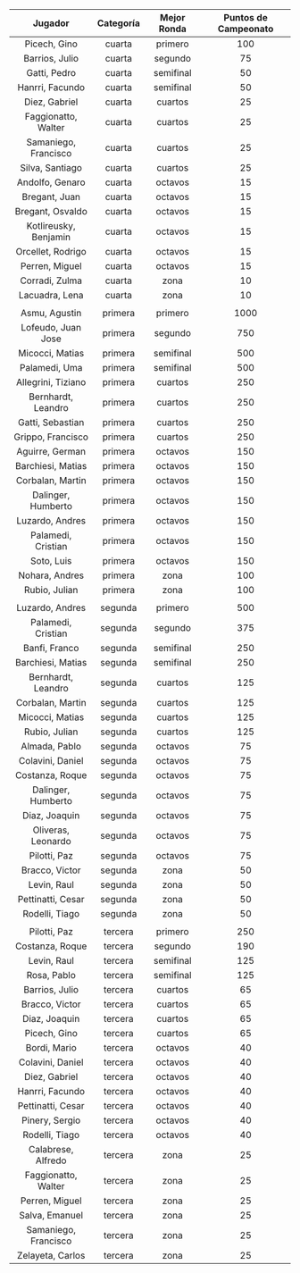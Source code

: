 |        Jugador        |  Categoría  |  Mejor Ronda  |  Puntos de Campeonato  |
|:---------------------:|:-----------:|:-------------:|:----------------------:|
|     Picech, Gino      |   cuarta    |    primero    |          100           |
|    Barrios, Julio     |   cuarta    |    segundo    |           75           |
|     Gatti, Pedro      |   cuarta    |   semifinal   |           50           |
|    Hanrri, Facundo    |   cuarta    |   semifinal   |           50           |
|     Diez, Gabriel     |   cuarta    |    cuartos    |           25           |
|  Faggionatto, Walter  |   cuarta    |    cuartos    |           25           |
| Samaniego, Francisco  |   cuarta    |    cuartos    |           25           |
|    Silva, Santiago    |   cuarta    |    cuartos    |           25           |
|    Andolfo, Genaro    |   cuarta    |    octavos    |           15           |
|     Bregant, Juan     |   cuarta    |    octavos    |           15           |
|   Bregant, Osvaldo    |   cuarta    |    octavos    |           15           |
| Kotlireusky, Benjamin |   cuarta    |    octavos    |           15           |
|   Orcellet, Rodrigo   |   cuarta    |    octavos    |           15           |
|    Perren, Miguel     |   cuarta    |    octavos    |           15           |
|    Corradi, Zulma     |   cuarta    |     zona      |           10           |
|    Lacuadra, Lena     |   cuarta    |     zona      |           10           |
|                       |             |               |                        |
|     Asmu, Agustin     |   primera   |    primero    |          1000          |
|  Lofeudo, Juan Jose   |   primera   |    segundo    |          750           |
|    Micocci, Matias    |   primera   |   semifinal   |          500           |
|     Palamedi, Uma     |   primera   |   semifinal   |          500           |
|  Allegrini, Tiziano   |   primera   |    cuartos    |          250           |
|  Bernhardt, Leandro   |   primera   |    cuartos    |          250           |
|   Gatti, Sebastian    |   primera   |    cuartos    |          250           |
|   Grippo, Francisco   |   primera   |    cuartos    |          250           |
|    Aguirre, German    |   primera   |    octavos    |          150           |
|   Barchiesi, Matias   |   primera   |    octavos    |          150           |
|   Corbalan, Martin    |   primera   |    octavos    |          150           |
|  Dalinger, Humberto   |   primera   |    octavos    |          150           |
|    Luzardo, Andres    |   primera   |    octavos    |          150           |
|  Palamedi, Cristian   |   primera   |    octavos    |          150           |
|      Soto, Luis       |   primera   |    octavos    |          150           |
|    Nohara, Andres     |   primera   |     zona      |          100           |
|     Rubio, Julian     |   primera   |     zona      |          100           |
|                       |             |               |                        |
|    Luzardo, Andres    |   segunda   |    primero    |          500           |
|  Palamedi, Cristian   |   segunda   |    segundo    |          375           |
|     Banfi, Franco     |   segunda   |   semifinal   |          250           |
|   Barchiesi, Matias   |   segunda   |   semifinal   |          250           |
|  Bernhardt, Leandro   |   segunda   |    cuartos    |          125           |
|   Corbalan, Martin    |   segunda   |    cuartos    |          125           |
|    Micocci, Matias    |   segunda   |    cuartos    |          125           |
|     Rubio, Julian     |   segunda   |    cuartos    |          125           |
|     Almada, Pablo     |   segunda   |    octavos    |           75           |
|   Colavini, Daniel    |   segunda   |    octavos    |           75           |
|    Costanza, Roque    |   segunda   |    octavos    |           75           |
|  Dalinger, Humberto   |   segunda   |    octavos    |           75           |
|     Diaz, Joaquin     |   segunda   |    octavos    |           75           |
|  Oliveras, Leonardo   |   segunda   |    octavos    |           75           |
|     Pilotti, Paz      |   segunda   |    octavos    |           75           |
|    Bracco, Victor     |   segunda   |     zona      |           50           |
|      Levin, Raul      |   segunda   |     zona      |           50           |
|   Pettinatti, Cesar   |   segunda   |     zona      |           50           |
|    Rodelli, Tiago     |   segunda   |     zona      |           50           |
|                       |             |               |                        |
|     Pilotti, Paz      |   tercera   |    primero    |          250           |
|    Costanza, Roque    |   tercera   |    segundo    |          190           |
|      Levin, Raul      |   tercera   |   semifinal   |          125           |
|      Rosa, Pablo      |   tercera   |   semifinal   |          125           |
|    Barrios, Julio     |   tercera   |    cuartos    |           65           |
|    Bracco, Victor     |   tercera   |    cuartos    |           65           |
|     Diaz, Joaquin     |   tercera   |    cuartos    |           65           |
|     Picech, Gino      |   tercera   |    cuartos    |           65           |
|     Bordi, Mario      |   tercera   |    octavos    |           40           |
|   Colavini, Daniel    |   tercera   |    octavos    |           40           |
|     Diez, Gabriel     |   tercera   |    octavos    |           40           |
|    Hanrri, Facundo    |   tercera   |    octavos    |           40           |
|   Pettinatti, Cesar   |   tercera   |    octavos    |           40           |
|    Pinery, Sergio     |   tercera   |    octavos    |           40           |
|    Rodelli, Tiago     |   tercera   |    octavos    |           40           |
|  Calabrese, Alfredo   |   tercera   |     zona      |           25           |
|  Faggionatto, Walter  |   tercera   |     zona      |           25           |
|    Perren, Miguel     |   tercera   |     zona      |           25           |
|    Salva, Emanuel     |   tercera   |     zona      |           25           |
| Samaniego, Francisco  |   tercera   |     zona      |           25           |
|   Zelayeta, Carlos    |   tercera   |     zona      |           25           |